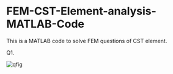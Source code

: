 # FEM-CST-Element-analysis-MATLAB-Code
This is a MATLAB code to solve FEM questions of CST element.

Q1.

![qfig](https://user-images.githubusercontent.com/31156238/104269627-c32ca580-54bc-11eb-9458-54339bc39a23.png)
